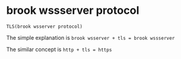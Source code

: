 # brook wssserver protocol

<!--THEME:github-->
<!--G-R3M673HK5V-->

```
TLS(brook wsserver protocol)
```

The simple explanation is `brook wsserver + tls = brook wssserver`

The similar concept is `http + tls = https`
